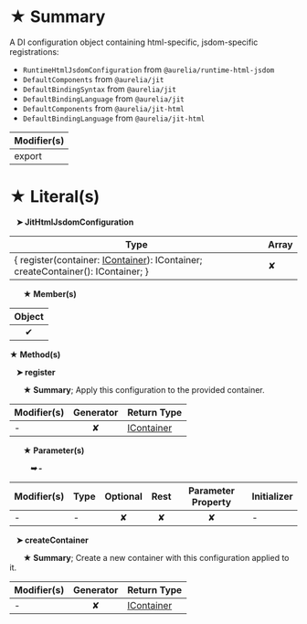 # &#9733; Summary

A DI configuration object containing html-specific, jsdom-specific registrations:
- `RuntimeHtmlJsdomConfiguration` from `@aurelia/runtime-html-jsdom`
- `DefaultComponents` from `@aurelia/jit`
- `DefaultBindingSyntax` from `@aurelia/jit`
- `DefaultBindingLanguage` from `@aurelia/jit`
- `DefaultComponents` from `@aurelia/jit-html`
- `DefaultBindingLanguage` from `@aurelia/jit-html`

| Modifier(s)                            |
|----------------------------------------|
| export |

# &#9733; Literal(s)

&nbsp;&nbsp; **&#10148; JitHtmlJsdomConfiguration**

| Type                        | Array                           |
|-----------------------------|---------------------------------|
| { register(container: [IContainer](/kernel/interface/di/icontainer)): IContainer; createContainer(): IContainer; } | ✘ |

&nbsp;&nbsp;&nbsp;&nbsp;&nbsp; **&#9733; Member(s)**

| Object                        |
|:-----------------------------:|
| ✔ |

**&#9733; Method(s)**

&nbsp;&nbsp; **&#10148; register**

&nbsp;&nbsp;&nbsp;&nbsp;&nbsp; **&#9733; Summary**;
Apply this configuration to the provided container.

| Modifier(s)                              | Generator                          | Return Type                       |
|------------------------------------------|:----------------------------------:|-----------------------------------|
| - | ✘ | [IContainer](/kernel/interface/di/icontainer) |

&nbsp;&nbsp;&nbsp;&nbsp;&nbsp; **&#9733; Parameter(s)**

&nbsp;&nbsp;&nbsp;&nbsp;&nbsp;&nbsp;&nbsp;&nbsp; _**&#10149; -**_

| Modifier(s)                              | Type                        | Optional                           | Rest                          | Parameter Property                          | Initializer                       |
|------------------------------------------|-----------------------------|:----------------------------------:|:-----------------------------:|:-------------------------------------------:|-----------------------------------|
| - | - | ✘  | ✘ | ✘ | - |

&nbsp;&nbsp; **&#10148; createContainer**

&nbsp;&nbsp;&nbsp;&nbsp;&nbsp; **&#9733; Summary**;
Create a new container with this configuration applied to it.

| Modifier(s)                              | Generator                          | Return Type                       |
|------------------------------------------|:----------------------------------:|-----------------------------------|
| - | ✘ | [IContainer](/kernel/interface/di/icontainer) |